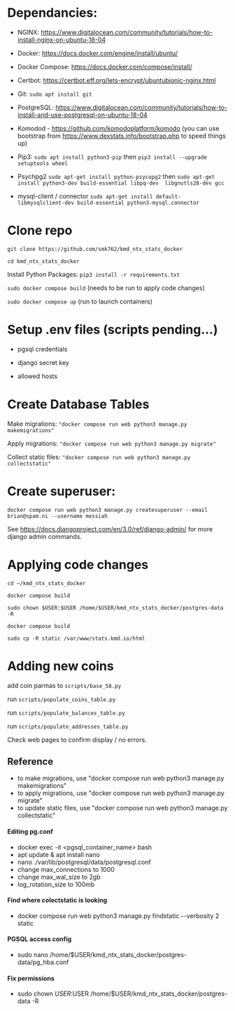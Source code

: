 # Dependancies:

- NGINX:  https://www.digitalocean.com/community/tutorials/how-to-install-nginx-on-ubuntu-18-04

- Docker: https://docs.docker.com/engine/install/ubuntu/

- Docker Compose: https://docs.docker.com/compose/install/

- Certbot: https://certbot.eff.org/lets-encrypt/ubuntubionic-nginx.html

- Git: `sudo apt install git`

- PostgreSQL: https://www.digitalocean.com/community/tutorials/how-to-install-and-use-postgresql-on-ubuntu-18-04

- Komodod - https://github.com/komodoplatform/komodo (you can use bootstrap from https://www.dexstats.info/bootstrap.php to speed things up)

- Pip3: `sudo apt install python3-pip` then `pip3 install --upgrade setuptools wheel`

- Psychpg2 `sudo apt-get install python-psycopg2` then `sudo apt-get install python3-dev build-essential libpq-dev  libgnutls28-dev gcc`

- mysql-client / connector `sudo apt-get install default-libmysqlclient-dev build-essential python3-mysql.connector`


# Clone repo
`git clone https://github.com/smk762/kmd_ntx_stats_docker`

`cd kmd_ntx_stats_docker`

Install Python Packages: `pip3 install -r requirements.txt` 

`sudo docker compose build`  (needs to be run to apply code changes)

`sudo docker compose up` (run to launch containers)

# Setup .env files (scripts pending...)
- pgsql credentials

- django secret key

- allowed hosts

# Create Database Tables

Make migrations: `"docker compose run web python3 manage.py makemigrations"`

Apply migrations: `"docker compose run web python3 manage.py migrate"`

Collect static files: `"docker compose run web python3 manage.py collectstatic"`

# Create superuser:
 `docker compose run web python3 manage.py createsuperuser --email brian@spam.ni --username messiah`

See https://docs.djangoproject.com/en/3.0/ref/django-admin/ for more django admin commands.

# Applying code changes
`cd ~/kmd_ntx_stats_docker`

`docker compose build`

`sudo chown $USER:$USER /home/$USER/kmd_ntx_stats_docker/postgres-data -R`

`docker compose build`

`sudo cp -R static /var/www/stats.kmd.io/html`

# Adding new coins

add coin parmas to `scripts/base_58.py`

run `scripts/populate_coins_table.py`

run `scripts/populate_balances_table.py`

run `scripts/populate_addresses_table.py`

Check web pages to confirm display / no errors.


## Reference
- to make migrations, use "docker compose run web python3 manage.py makemigrations"
- to apply migrations, use "docker compose run web python3 manage.py migrate"
- to update static files, use "docker compose run web python3 manage.py collectstatic"
#### Editing pg.conf
- docker exec -it <pgsql_container_name> bash
- apt update & apt install nano
- nano  ./var/lib/postgresql/data/postgresql.conf
- change max_connections to 1000
- change max_wal_size to 2gb
- log_rotation_size to 100mb

#### Find where colectstatic is looking
- docker compose run web python3 manage.py findstatic --verbosity 2 static

#### PGSQL access config
- sudo nano /home/$USER/kmd_ntx_stats_docker/postgres-data/pg_hba.conf

#### Fix permissions
- sudo chown $USER:$USER /home/$USER/kmd_ntx_stats_docker/postgres-data -R